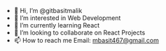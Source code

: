 - 👋 Hi, I’m @gitbasitmalik 
- 👀 I’m interested in Web Development
- 🌱 I’m currently learning React
- 💞️ I’m looking to collaborate on React Projects
- 📫 How to reach me 
Email: mbasit467@gmail.com

<!---
gitbasitmalik/gitbasitmalik is a ✨ special ✨ repository because its `README.md` (this file) appears on your GitHub profile.
You can click the Preview link to take a look at your changes.
--->
